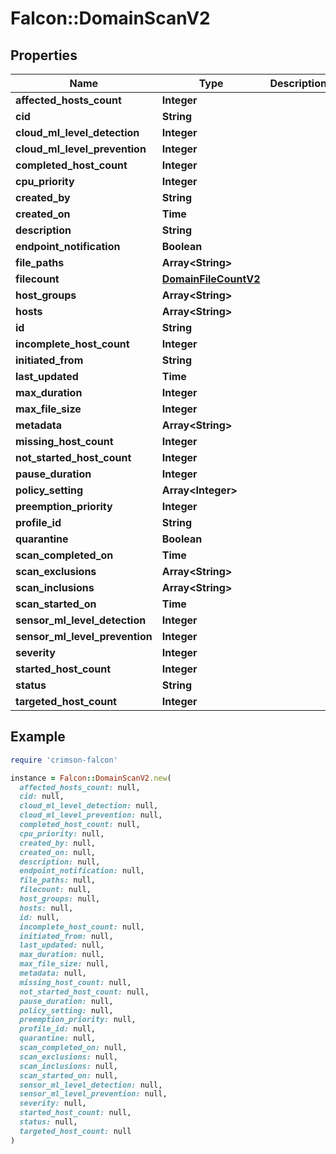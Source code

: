 # Falcon::DomainScanV2

## Properties

| Name | Type | Description | Notes |
| ---- | ---- | ----------- | ----- |
| **affected_hosts_count** | **Integer** |  |  |
| **cid** | **String** |  | [optional] |
| **cloud_ml_level_detection** | **Integer** |  | [optional] |
| **cloud_ml_level_prevention** | **Integer** |  | [optional] |
| **completed_host_count** | **Integer** |  |  |
| **cpu_priority** | **Integer** |  | [optional] |
| **created_by** | **String** |  | [optional] |
| **created_on** | **Time** |  | [optional] |
| **description** | **String** |  | [optional] |
| **endpoint_notification** | **Boolean** |  | [optional] |
| **file_paths** | **Array&lt;String&gt;** |  | [optional] |
| **filecount** | [**DomainFileCountV2**](DomainFileCountV2.md) |  | [optional] |
| **host_groups** | **Array&lt;String&gt;** |  | [optional] |
| **hosts** | **Array&lt;String&gt;** |  | [optional] |
| **id** | **String** |  |  |
| **incomplete_host_count** | **Integer** |  |  |
| **initiated_from** | **String** |  | [optional] |
| **last_updated** | **Time** |  | [optional] |
| **max_duration** | **Integer** |  | [optional] |
| **max_file_size** | **Integer** |  | [optional] |
| **metadata** | **Array&lt;String&gt;** |  | [optional] |
| **missing_host_count** | **Integer** |  |  |
| **not_started_host_count** | **Integer** |  |  |
| **pause_duration** | **Integer** |  | [optional] |
| **policy_setting** | **Array&lt;Integer&gt;** |  | [optional] |
| **preemption_priority** | **Integer** |  | [optional] |
| **profile_id** | **String** |  | [optional] |
| **quarantine** | **Boolean** |  | [optional] |
| **scan_completed_on** | **Time** |  | [optional] |
| **scan_exclusions** | **Array&lt;String&gt;** |  | [optional] |
| **scan_inclusions** | **Array&lt;String&gt;** |  | [optional] |
| **scan_started_on** | **Time** |  | [optional] |
| **sensor_ml_level_detection** | **Integer** |  | [optional] |
| **sensor_ml_level_prevention** | **Integer** |  | [optional] |
| **severity** | **Integer** |  | [optional] |
| **started_host_count** | **Integer** |  |  |
| **status** | **String** |  | [optional] |
| **targeted_host_count** | **Integer** |  |  |

## Example

```ruby
require 'crimson-falcon'

instance = Falcon::DomainScanV2.new(
  affected_hosts_count: null,
  cid: null,
  cloud_ml_level_detection: null,
  cloud_ml_level_prevention: null,
  completed_host_count: null,
  cpu_priority: null,
  created_by: null,
  created_on: null,
  description: null,
  endpoint_notification: null,
  file_paths: null,
  filecount: null,
  host_groups: null,
  hosts: null,
  id: null,
  incomplete_host_count: null,
  initiated_from: null,
  last_updated: null,
  max_duration: null,
  max_file_size: null,
  metadata: null,
  missing_host_count: null,
  not_started_host_count: null,
  pause_duration: null,
  policy_setting: null,
  preemption_priority: null,
  profile_id: null,
  quarantine: null,
  scan_completed_on: null,
  scan_exclusions: null,
  scan_inclusions: null,
  scan_started_on: null,
  sensor_ml_level_detection: null,
  sensor_ml_level_prevention: null,
  severity: null,
  started_host_count: null,
  status: null,
  targeted_host_count: null
)
```

